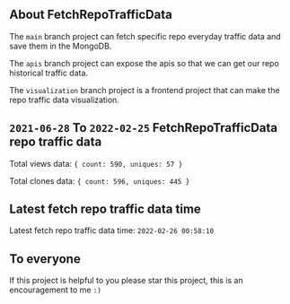 ## About FetchRepoTrafficData

The `main` branch project can fetch specific repo everyday traffic data and save them in the MongoDB.

The `apis` branch project can expose the apis so that we can get our repo historical traffic data.

The `visualization` branch project is a frontend project that can make the repo traffic data visualization.

## `2021-06-28` To `2022-02-25` FetchRepoTrafficData repo traffic data

Total views data: `{ count: 590, uniques: 57 }`

Total clones data: `{ count: 596, uniques: 445 }`

## Latest fetch repo traffic data time

Latest fetch repo traffic data time: `2022-02-26 00:58:10`

## To everyone

If this project is helpful to you please star this project, this is an encouragement to me `:)`




